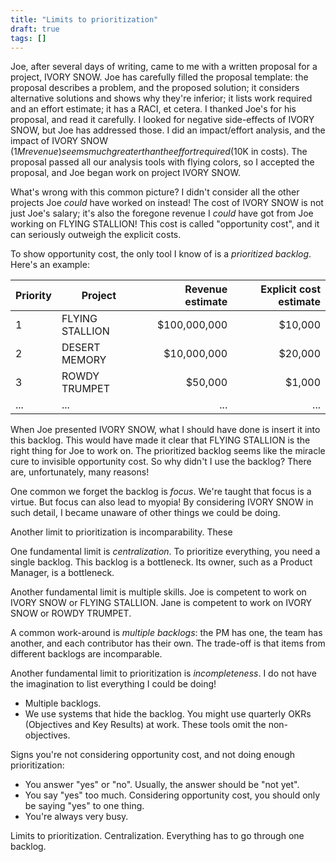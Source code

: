 ```yaml
---
title: "Limits to prioritization"
draft: true
tags: []
---
```


Joe, after several days of writing,
came to me with a written proposal for a project, IVORY SNOW.
Joe has carefully filled the proposal template:
the proposal describes a problem, and the proposed solution;
it considers alternative solutions and shows why they're inferior;
it lists work required and an effort estimate;
it has a RACI,
et cetera.
I thanked Joe's for his proposal,
and read it carefully.
I looked for negative side-effects of IVORY SNOW,
but Joe has addressed those.
I did an impact/effort analysis,
and the impact of IVORY SNOW ($1M revenue)
seems much greater than the effort required ($10K in costs).
The proposal passed all our analysis tools with flying colors,
so I accepted the proposal,
and Joe began work on project IVORY SNOW.

What's wrong with this common picture?
I didn't consider all the other projects Joe _could_ have worked on instead!
The cost of IVORY SNOW is not just Joe's salary;
it's also the foregone revenue I _could_ have got from Joe working on FLYING STALLION!
This cost is called "opportunity cost",
and it can seriously outweigh the explicit costs.

To show opportunity cost,
the only tool I know of is a _prioritized backlog_.
Here's an example:

<table>
  <thead>
    <tr><th>Priority</th> <th>Project</th>        <th style="text-align: right;">Revenue estimate</th> <th style="text-align: right;">Explicit cost estimate</th></tr>
  </thead>
  <tbody>
    <tr><td>1</td>        <td>FLYING STALLION</td><td style="text-align: right;">$100,000,000</td>    <td style="text-align: right;">$10,000</td></tr>
    <tr><td>2</td>        <td>DESERT MEMORY</td>  <td style="text-align: right;">$10,000,000</td>     <td style="text-align: right;">$20,000</td></tr>
    <tr><td>3</td>        <td>ROWDY TRUMPET</td>  <td style="text-align: right;">$50,000</td>         <td style="text-align: right;">$1,000</td></tr>
    <tr><td>...</td>      <td>...</td>            <td style="text-align: right;">...</td>             <td style="text-align: right;">...</td></tr>
  </tbody>
</table>

When Joe presented IVORY SNOW,
what I should have done is insert it into this backlog.
This would have made it clear that FLYING STALLION is the right thing for Joe to work on.
The prioritized backlog seems like the miracle cure to invisible opportunity cost.
So why didn't I use the backlog?
There are, unfortunately,
many reasons!

One common we forget the backlog is _focus_.
We're taught that focus is a virtue.
But focus can also lead to myopia!
By considering IVORY SNOW in such detail,
I became unaware of other things we could be doing.

Another limit to prioritization is incomparability.
These

One fundamental limit is _centralization_.
To prioritize everything,
you need a single backlog.
This backlog is a bottleneck.
Its owner, such as a Product Manager, is a bottleneck.

Another fundamental limit is multiple skills.
Joe is competent to work on IVORY SNOW or FLYING STALLION.
Jane is competent to work on IVORY SNOW or ROWDY TRUMPET.


A common work-around is _multiple backlogs_:
the PM has one,
the team has another,
and each contributor has their own.
The trade-off is that items from different backlogs are incomparable.

Another fundamental limit to prioritization is _incompleteness_.
I do not have the imagination to list everything I could be doing!



* Multiple backlogs.
* We use systems that hide the backlog.
  You might use quarterly OKRs (Objectives and Key Results) at work.
  These tools omit the non-objectives.

Signs you're not considering opportunity cost,
and not doing enough prioritization:

* You answer "yes" or "no".
  Usually, the answer should be "not yet".
* You say "yes" too much.
  Considering opportunity cost,
  you should only be saying "yes" to one thing.
* You're always very busy.


Limits to prioritization.
Centralization.
Everything has to go through one backlog.
